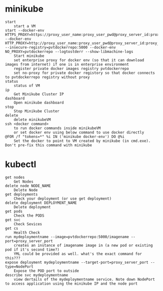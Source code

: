 # minikube
	start
		start a VM
	start --docker-env HTTPS_PROXY=https://proxy_user_name:proxy_user_pwd@proxy_server_id:proxy_server_port --docker-env HTTP_PROXY=http://proxy_user_name:proxy_user_pwd@proxy_server_id:proxy_server_port --insecure-registry=pvtdockerrepo:5000 --docker-env NO_PROXY=pvtdockerrepo --logtostderr --show-libmachine-logs
		Start minikube
		set enterprise proxy for docker env (so that it can download images from internet) if one is in enterprise environment
		register private docker images registry pvtdockerrepo
		set no-proxy for private docker registory so that docker connects to pvtdockerrepo registry without proxy
	status
		status of VM
	ip
		Get Minikube Cluster IP
	dashboard
		Open minikube dashboard
	stop
		Stop Minikube Cluster
	delete
		delete minikubeVM
	ssh <docker command>
		to run docker commands inside minikubeVM
		or set docker env using below command to use docker directly
	@FOR /f "tokens=*" %i IN ('minikube docker-env') DO @%i
		Set the docker to point to VM created by minikube (in cmd.exe). Don't pre-fix this command with minikube

# kubectl
	get nodes
		Get Nodes
	delete node NODE_NAME
		Delete Node
	get deployments
		Check your deployment (or use get deployment)
	delete deployment DEPLOYMENT_NAME
		Delete deployment
	get pods
		Check the PODS
	get svc
		Check Sevices
	get cs
		Health Check
	run mydeploymentname --image=pvtdockerrepo:5000/imagename --port=proxy_server_port
		creates an instance of imagename image in (a new pod or existing pod if it's second time?)
		YML could be provided as well. what's the exact command for this???
	expose deployment mydeploymentname --target-port=proxy_server_port --type=NodePort
		Expose the POD port to outside
	describe svc mydeploymentname
		view dertails of the mydeploymentname service. Note down NodePort to access application using the minikube IP and the node port